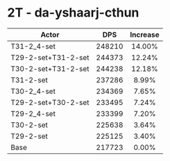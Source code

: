 # 2T - da-yshaarj-cthun
| Actor | DPS | Increase |
|---|:---:|:---:|
|T31-2_4-set|248210|14.00%|
|T29-2-set+T31-2-set|244373|12.24%|
|T30-2-set+T31-2-set|244238|12.18%|
|T31-2-set|237286|8.99%|
|T30-2_4-set|234369|7.65%|
|T29-2-set+T30-2-set|233495|7.24%|
|T29-2_4-set|233399|7.20%|
|T30-2-set|225638|3.64%|
|T29-2-set|225125|3.40%|
|Base|217723|0.00%|
